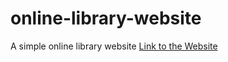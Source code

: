 # online-library-website
A simple online library website
[Link to the Website](https://onlinelibraryproject8080.netlify.app/)
